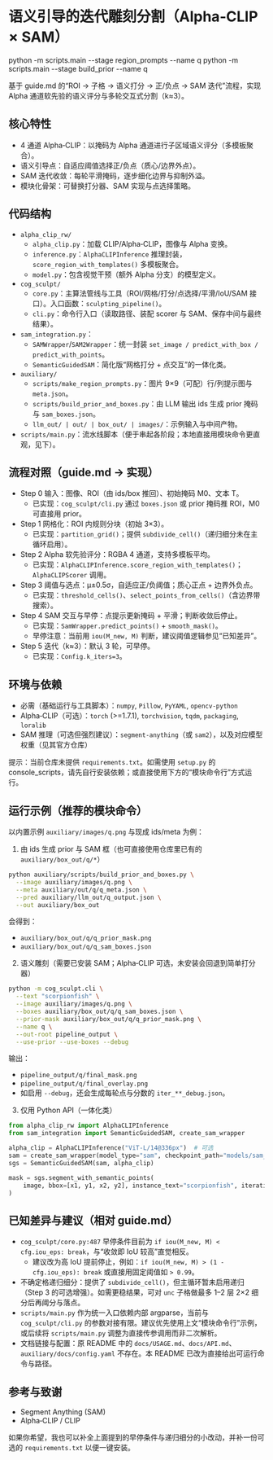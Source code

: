 # 语义引导的迭代雕刻分割（Alpha‑CLIP × SAM）

python -m scripts.main --stage region_prompts --name q
python -m scripts.main --stage build_prior --name q


基于 guide.md 的“ROI → 子格 → 语义打分 → 正/负点 → SAM 迭代”流程，实现 Alpha 通道软先验的语义评分与多轮交互式分割（k≈3）。

## 核心特性

- 4 通道 Alpha‑CLIP：以掩码为 Alpha 通道进行子区域语义评分（多模板聚合）。
- 语义引导点：自适应阈值选择正/负点（质心/边界外点）。
- SAM 迭代收敛：每轮平滑掩码，逐步细化边界与抑制外溢。
- 模块化骨架：可替换打分器、SAM 实现与点选择策略。

## 代码结构

- `alpha_clip_rw/`
  - `alpha_clip.py`：加载 CLIP/Alpha‑CLIP，图像与 Alpha 变换。
  - `inference.py`：`AlphaCLIPInference` 推理封装，`score_region_with_templates()` 多模板聚合。
  - `model.py`：包含视觉干预（额外 Alpha 分支）的模型定义。
- `cog_sculpt/`
  - `core.py`：主算法管线与工具（ROI/网格/打分/点选择/平滑/IoU/SAM 接口）。入口函数：`sculpting_pipeline()`。
  - `cli.py`：命令行入口（读取路径、装配 scorer 与 SAM、保存中间与最终结果）。
- `sam_integration.py`：
  - `SAMWrapper`/`SAM2Wrapper`：统一封装 `set_image / predict_with_box / predict_with_points`。
  - `SemanticGuidedSAM`：简化版“网格打分 + 点交互”的一体化类。
- `auxiliary/`
  - `scripts/make_region_prompts.py`：图片 9×9（可配）行/列提示图与 `meta.json`。
  - `scripts/build_prior_and_boxes.py`：由 LLM 输出 ids 生成 prior 掩码与 `sam_boxes.json`。
  - `llm_out/ | out/ | box_out/ | images/`：示例输入与中间产物。
- `scripts/main.py`：流水线脚本（便于串起各阶段；本地直接用模块命令更直观，见下）。

## 流程对照（guide.md → 实现）

- Step 0 输入：图像、ROI（由 ids/box 推回）、初始掩码 M0、文本 T。
  - 已实现：`cog_sculpt/cli.py` 通过 `boxes.json` 或 prior 掩码推 ROI，M0 可直接用 prior。
- Step 1 网格化：ROI 内规则分块（初始 3×3）。
  - 已实现：`partition_grid()`；提供 `subdivide_cell()`（递归细分未在主循环启用）。
- Step 2 Alpha 软先验评分：RGBA 4 通道，支持多模板平均。
  - 已实现：`AlphaCLIPInference.score_region_with_templates()`；`AlphaCLIPScorer` 调用。
- Step 3 阈值与选点：μ±0.5σ，自适应正/负阈值；质心正点 + 边界外负点。
  - 已实现：`threshold_cells()`、`select_points_from_cells()`（含边界带搜索）。
- Step 4 SAM 交互与早停：点提示更新掩码 + 平滑；判断收敛后停止。
  - 已实现：`SamWrapper.predict_points()` + `smooth_mask()`。
  - 早停注意：当前用 `iou(M_new, M)` 判断，建议阈值逻辑参见“已知差异”。
- Step 5 迭代（k≈3）：默认 3 轮，可早停。
  - 已实现：`Config.k_iters=3`。

## 环境与依赖

- 必需（基础运行与工具脚本）：`numpy`, `Pillow`, `PyYAML`, `opencv-python`
- Alpha‑CLIP（可选）：`torch` (>=1.7.1), `torchvision`, `tqdm`, `packaging`, `loralib`
- SAM 推理（可选但强烈建议）：`segment-anything`（或 `sam2`），以及对应模型权重（见其官方仓库）

提示：当前仓库未提供 `requirements.txt`。如需使用 `setup.py` 的 console_scripts，请先自行安装依赖；或直接使用下方的“模块命令行”方式运行。

## 运行示例（推荐的模块命令）

以内置示例 `auxiliary/images/q.png` 与现成 ids/meta 为例：

1) 由 ids 生成 prior 与 SAM 框（也可直接使用仓库里已有的 `auxiliary/box_out/q/*`）

```bash
python auxiliary/scripts/build_prior_and_boxes.py \
  --image auxiliary/images/q.png \
  --meta auxiliary/out/q/q_meta.json \
  --pred auxiliary/llm_out/q_output.json \
  --out auxiliary/box_out
```

会得到：
- `auxiliary/box_out/q/q_prior_mask.png`
- `auxiliary/box_out/q/q_sam_boxes.json`

2) 语义雕刻（需要已安装 SAM；Alpha‑CLIP 可选，未安装会回退到简单打分器）

```bash
python -m cog_sculpt.cli \
  --text "scorpionfish" \
  --image auxiliary/images/q.png \
  --boxes auxiliary/box_out/q/q_sam_boxes.json \
  --prior-mask auxiliary/box_out/q/q_prior_mask.png \
  --name q \
  --out-root pipeline_output \
  --use-prior --use-boxes --debug
```

输出：
- `pipeline_output/q/final_mask.png`
- `pipeline_output/q/final_overlay.png`
- 如启用 `--debug`，还会生成每轮点与分数的 `iter_**_debug.json`。

3) 仅用 Python API（一体化类）

```python
from alpha_clip_rw import AlphaCLIPInference
from sam_integration import SemanticGuidedSAM, create_sam_wrapper

alpha_clip = AlphaCLIPInference("ViT-L/14@336px")  # 可选
sam = create_sam_wrapper(model_type="sam", checkpoint_path="models/sam_vit_h_4b8939.pth")
sgs = SemanticGuidedSAM(sam, alpha_clip)

mask = sgs.segment_with_semantic_points(
    image, bbox=[x1, y1, x2, y2], instance_text="scorpionfish", iterations=3
)
```

## 已知差异与建议（相对 guide.md）

- `cog_sculpt/core.py:487` 早停条件目前为 `if iou(M_new, M) < cfg.iou_eps: break`，与“收敛即 IoU 较高”直觉相反。
  - 建议改为高 IoU 提前停止，例如：`if iou(M_new, M) > (1 - cfg.iou_eps): break` 或直接用固定阈值如 `> 0.99`。
- 不确定格递归细分：提供了 `subdivide_cell()`，但主循环暂未启用递归（Step 3 的可选增强）。如需更稳结果，可对 `unc` 子格做最多 1–2 层 2×2 细分后再阈分与落点。
- `scripts/main.py` 作为统一入口依赖内部 argparse，当前与 `cog_sculpt/cli.py` 的参数对接有限。建议优先使用上文“模块命令行”示例，或后续将 `scripts/main.py` 调整为直接传参调用而非二次解析。
- 文档链接与配置：原 README 中的 `docs/USAGE.md`、`docs/API.md`、`auxiliary/docs/config.yaml` 不存在。本 README 已改为直接给出可运行命令与路径。

## 参考与致谢

- Segment Anything (SAM)
- Alpha‑CLIP / CLIP

如果你希望，我也可以补全上面提到的早停条件与递归细分的小改动，并补一份可选的 `requirements.txt` 以便一键安装。
